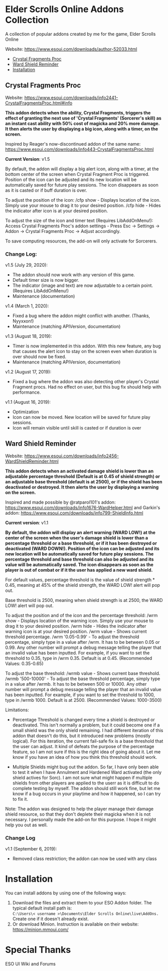# Elder Scrolls Online Addons Collection
A collection of popular addons created by me for the game, Elder Scrolls Online

Website: https://www.esoui.com/downloads/author-52033.html


* [Crystal Fragments Proc](#crystal-fragments-proc)
* [Ward Shield Reminder](#ward-shield-reminder)
* [Installation](#installation)

## Crystal Fragments Proc

Website: https://www.esoui.com/downloads/info2441-CrystalFragmentsProc.html#info

**This addon detects when the ability, Crystal Fragments, triggers the effect of granting the next use of 'Crystal Fragments' (Sorcerer's skill) as an instant cast ability with 50% cost of magicka and 20% more damage. It then alerts the user by displaying a big icon, along with a timer, on the screen.**

Inspired by Reager's now-discontinued addon of the same name: https://www.esoui.com/downloads/info443-CrystalFragmentsProc.html

**Current Version**: v1.5

By default, the addon will display a big alert icon, along with a timer, at the bottom center of the screen when Crystal Fragment Proc is triggered. Position of the icon can be adjusted and its new location will be automatically saved for future play sessions. The icon disappears as soon as it is casted or if buff duration is over.

To adjust the position of the icon:
/cfp show - Displays location of the icon. Simply use your mouse to drag it to your desired position.
/cfp hide - Hides the indicator after icon is at your desired position.

To adjust the size of the icon and timer text (Requires LibAddOnMenu!):
Access Crystal Fragments Proc's addon settings -
Press Esc -> Settings -> Addon -> Crystal Fragments Proc -> Adjust accordingly.

To save computing resources, the add-on will only activate for Sorcerers.

### Change Log:

v1.5 (July 29, 2020):
- The addon should now work with any version of this game.
- Default timer size is now bigger.
- The indicator (image and text) are now adjustable to a certain point. (Requires LibAddOnMenu!)
- Maintenance (documentation)

v1.4 (March 1, 2020):
- Fixed a bug where the addon might conflict with another. (Thanks, Nyyxxon!)
- Maintenance (matching APIVersion, documentation)

v1.3 (August 18, 2019):
- Timer is now implemented in this addon. With this new feature, any bug that causes the alert icon to stay on the screen even when duration is over should now be fixed.
- Maintenance (matching APIVersion, documentation)

v1.2 (August 17, 2019):
- Fixed a bug where the addon was also detecting other player's Crystal Fragment procs. Had no effect on user, but this bug fix should help with performance.

v1.1 (August 16, 2019):
- Optimization
- Icon can now be moved. New location will be saved for future play sessions.
- Icon will remain visible until skill is casted or if duration is over

## Ward Shield Reminder

Website: https://www.esoui.com/downloads/info2456-WardShieldReminder.html

**This addon detects when an activated damage shield is lower than an adjustable percentage threshold (Default is at 0.45 of shield strength) or an adjustable base threshold (default is at 2500), or if the shield has been deactivated or destroyed. It then alerts the user by displaying a warning on the screen.**

Inspired and made possible by @ratparol101's addon: https://www.esoui.com/downloads/info1676-WardHelper.html and Garkin's addon: https://www.esoui.com/downloads/info799-ShieldInfo.html

**Current version**: v1.1

**By default, the addon will display an alert warning (WARD LOW!) at the center of the screen when the user's damage shield is lower than a percentage threshold or a base threshold, or if it has been destroyed or deactivated (WARD DOWN!). Position of the icon can be adjusted and its new location will be automatically saved for future play sessions. The percentage threshold and base threshold can also be adjusted and its value will be automatically saved. The icon disappears as soon as the player is out of combat or if it the user has applied a new ward shield.**

For default values, percentage threshold is the value of shield strength * 0.45, meaning at 45% of the shield strength, the WARD LOW! alert will pop out.

Base threshold is 2500, meaning when shield strength is at 2500, the WARD LOW! alert will pop out.

To adjust the position and of the icon and the percentage threshold:
/wrm show - Displays location of the warning icon. Simply use your mouse to drag it to your desired position.
/wrm hide - Hides the indicator after warning icon is at your desired position.
/wrm value - Shows current threshold percentage.
/wrm '0.05-0.99' - To adjust the threshold percentage, simply type in a value after /wrm. It has to be between 0.05 or 0.99. Any other number will prompt a debug message telling the player that an invalid value has been inputted. For example, if you want to set the threshold to 0.35, type in /wrm 0.35. Default is at 0.45. (Recommended Values: 0.35-0.65)

To adjust the base threshold:
/wrmb value - Shows current base threshold.
/wrmb '500-10000' - To adjust the base threshold percentage, simply type in a value after /wrmb. It has to be between 500 or 10000. Any other number will prompt a debug message telling the player that an invalid value has been inputted. For example, if you want to set the threshold to 1000, type in /wrmb 1000. Default is at 2500. (Recommended Values: 1000-3500)

Limitations:
- Percentage Threshold is changed every time a shield is destroyed or deactivated. This isn't normally a problem, but it could become one if a small shield was the only shield remaining. I had different iteration of this addon that doesn't do this, but it introduced new problems (mostly logical). For this iteration, the current fail-safe fix is a base threshold that the user can adjust. It kind of defeats the purpose of the percentage feature, so I am not sure if this is the right idea of going about it. Let me know if you have an idea of how you think this threshold should work.

- Multiple Shields might bug out the addon. So far, I have only been able to test it when I have Annulment and Hardened Ward activated (the only shield actives for Sorc). I am not sure what might happen if multiple shields from other players are applied to the userr as it is difficult to do complete testing by myself. The addon should still work fine, but let me know if a bug occurs in your playtime and how it happened, so I can try to fix it.

Note: The addon was designed to help the player manage their damage shield resource, so that they don't deplete their magicka when it is not necessary. I personally made the add-on for this purpose. I hope it might help you out as well.

### Change Log
v1.1 (September 6, 2019):
- Removed class restriction; the addon can now be used with any class

# Installation  
You can install addons by using one of the following ways:
1. Download the files and extract them to your ESO Addon folder. The typical default install path is:  
```C:\Users\< username >\Documents\Elder Scrolls Online\live\AddOns.```  
Create one if it doesn't already exist.
2. Or download Minion. Instruction is available on their website: https://minion.mmoui.com/ 


# Special Thanks
ESO UI Wiki and Forums
